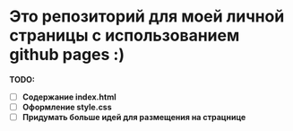 # Это репозиторий для моей личной страницы с использованием github pages :)

<b>TODO:
- [ ] Содержание index.html
- [ ] Оформление style.css
- [ ] Придумать больше идей для размещения на страцнице